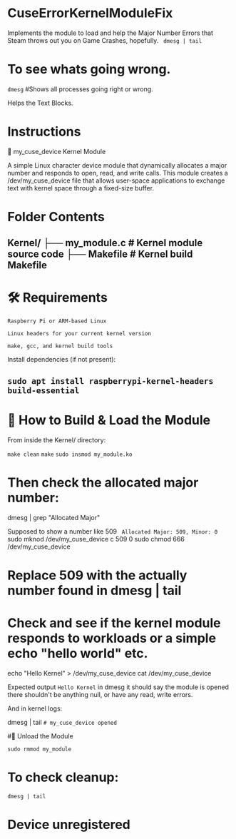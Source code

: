 # CuseErrorKernelModuleFix
Implements the module to load and help the Major Number Errors that Steam throws out you on Game Crashes, hopefully.
``` dmesg | tail```
# To see whats going wrong.

```dmesg```
#Shows all processes going right or wrong.

Helps the Text Blocks. 

# Instructions 
🧵 my_cuse_device Kernel Module

A simple Linux character device module that dynamically allocates a major number and responds to open, read, and write calls. This module creates a /dev/my_cuse_device file that allows user-space applications to exchange text with kernel space through a fixed-size buffer.
# Folder Contents
Kernel/
├── my_module.c       # Kernel module source code
├── Makefile          # Kernel build Makefile
---------------------------------------------------------------------
# 🛠️ Requirements

    Raspberry Pi or ARM-based Linux

    Linux headers for your current kernel version

    make, gcc, and kernel build tools

Install dependencies (if not present):

``` sudo apt install raspberrypi-kernel-headers build-essential ```
-----------------------------------------------------------------------
# 🚀 How to Build & Load the Module

From inside the Kernel/ directory:

``` make clean ```
``` make ```
``` sudo insmod my_module.ko ```

# Then check the allocated major number:
dmesg | grep "Allocated Major"

Supposed to show a number like 509
``` Allocated Major: 509, Minor: 0```
sudo mknod /dev/my_cuse_device c 509 0
sudo chmod 666 /dev/my_cuse_device
# Replace 509 with the actually number found in dmesg | tail

# Check and see if the kernel module responds to workloads or a simple echo "hello world" etc.
echo "Hello Kernel" > /dev/my_cuse_device
cat /dev/my_cuse_device

Expected output
```Hello Kernel```
in dmesg it should say the module is opened
there shouldn't be anything null, or have any read, write errors.

And in kernel logs:

dmesg | tail
```# my_cuse_device opened```

#🔄 Unload the Module

```sudo rmmod my_module```

# To check cleanup:

```dmesg | tail```
# Device unregistered




